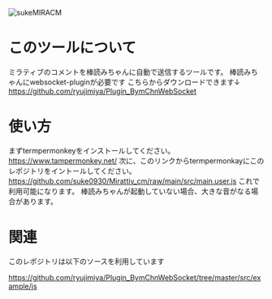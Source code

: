 <img src="http://counter.seku.su/cmoe?name=sukeMIRACM&theme=r34" alt="sukeMIRACM" /><br>
# このツールについて
ミラティブのコメントを棒読みちゃんに自動で送信するツールです。
棒読みちゃんにwebsocket-pluginが必要です
こちらからダウンロードできます↓
https://github.com/ryujimiya/Plugin_BymChnWebSocket

# 使い方
まずtermpermonkeyをインストールしてください。
https://www.tampermonkey.net/
次に、このリンクからtermpermonkayにこのレポジトリをイントールしてください。
https://github.com/suke0930/Mirattiv_cm/raw/main/src/main.user.js
これで利用可能になります。
棒読みちゃんが起動していない場合、大きな音がなる場合があります。
# 関連
このレポジトリは以下のソースを利用しています

https://github.com/ryujimiya/Plugin_BymChnWebSocket/tree/master/src/example/js

